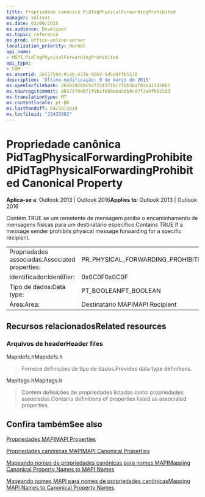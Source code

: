 ```yaml
---
title: Propriedade canônica PidTagPhysicalForwardingProhibited
manager: soliver
ms.date: 03/09/2015
ms.audience: Developer
ms.topic: reference
ms.prod: office-online-server
localization_priority: Normal
api_name:
- MAPI.PidTagPhysicalForwardingProhibited
api_type:
- COM
ms.assetid: 2651759d-914b-4376-92b2-6d5d4ffb5530
description: 'Última modificação: 9 de março de 2015'
ms.openlocfilehash: 2650292b0c9df224371bc7f9b5baf82ba13dc0b5
ms.sourcegitcommit: 8657170d071f9bcf680aba50b9c07f2a4fb82283
ms.translationtype: MT
ms.contentlocale: pt-BR
ms.lasthandoff: 04/28/2019
ms.locfileid: "33428862"
---
```

# <a name="pidtagphysicalforwardingprohibited-canonical-property"></a><span data-ttu-id="d503c-103">Propriedade canônica PidTagPhysicalForwardingProhibited</span><span class="sxs-lookup"><span data-stu-id="d503c-103">PidTagPhysicalForwardingProhibited Canonical Property</span></span>

  
  
<span data-ttu-id="d503c-104">**Aplica-se a**: Outlook 2013 | Outlook 2016</span><span class="sxs-lookup"><span data-stu-id="d503c-104">**Applies to**: Outlook 2013 | Outlook 2016</span></span> 
  
<span data-ttu-id="d503c-105">Contém TRUE se um remetente de mensagem proíbe o encaminhamento de mensagens físicas para um destinatário específico.</span><span class="sxs-lookup"><span data-stu-id="d503c-105">Contains TRUE if a message sender prohibits physical message forwarding for a specific recipient.</span></span>
  
|||
|:-----|:-----|
|<span data-ttu-id="d503c-106">Propriedades associadas:</span><span class="sxs-lookup"><span data-stu-id="d503c-106">Associated properties:</span></span>  <br/> |<span data-ttu-id="d503c-107">PR_PHYSICAL_FORWARDING_PROHIBITED</span><span class="sxs-lookup"><span data-stu-id="d503c-107">PR_PHYSICAL_FORWARDING_PROHIBITED</span></span>  <br/> |
|<span data-ttu-id="d503c-108">Identificador:</span><span class="sxs-lookup"><span data-stu-id="d503c-108">Identifier:</span></span>  <br/> |<span data-ttu-id="d503c-109">0x0C0F</span><span class="sxs-lookup"><span data-stu-id="d503c-109">0x0C0F</span></span>  <br/> |
|<span data-ttu-id="d503c-110">Tipo de dados:</span><span class="sxs-lookup"><span data-stu-id="d503c-110">Data type:</span></span>  <br/> |<span data-ttu-id="d503c-111">PT_BOOLEAN</span><span class="sxs-lookup"><span data-stu-id="d503c-111">PT_BOOLEAN</span></span>  <br/> |
|<span data-ttu-id="d503c-112">Área:</span><span class="sxs-lookup"><span data-stu-id="d503c-112">Area:</span></span>  <br/> |<span data-ttu-id="d503c-113">Destinatário MAPI</span><span class="sxs-lookup"><span data-stu-id="d503c-113">MAPI Recipient</span></span>  <br/> |
   
## <a name="related-resources"></a><span data-ttu-id="d503c-114">Recursos relacionados</span><span class="sxs-lookup"><span data-stu-id="d503c-114">Related resources</span></span>

### <a name="header-files"></a><span data-ttu-id="d503c-115">Arquivos de header</span><span class="sxs-lookup"><span data-stu-id="d503c-115">Header files</span></span>

<span data-ttu-id="d503c-116">Mapidefs.h</span><span class="sxs-lookup"><span data-stu-id="d503c-116">Mapidefs.h</span></span>
  
> <span data-ttu-id="d503c-117">Fornece definições de tipo de dados.</span><span class="sxs-lookup"><span data-stu-id="d503c-117">Provides data type definitions.</span></span>
    
<span data-ttu-id="d503c-118">Mapitags.h</span><span class="sxs-lookup"><span data-stu-id="d503c-118">Mapitags.h</span></span>
  
> <span data-ttu-id="d503c-119">Contém definições de propriedades listadas como propriedades associadas.</span><span class="sxs-lookup"><span data-stu-id="d503c-119">Contains definitions of properties listed as associated properties.</span></span>
    
## <a name="see-also"></a><span data-ttu-id="d503c-120">Confira também</span><span class="sxs-lookup"><span data-stu-id="d503c-120">See also</span></span>



[<span data-ttu-id="d503c-121">Propriedades MAPI</span><span class="sxs-lookup"><span data-stu-id="d503c-121">MAPI Properties</span></span>](mapi-properties.md)
  
[<span data-ttu-id="d503c-122">Propriedades canônicas MAPI</span><span class="sxs-lookup"><span data-stu-id="d503c-122">MAPI Canonical Properties</span></span>](mapi-canonical-properties.md)
  
[<span data-ttu-id="d503c-123">Mapeando nomes de propriedades canônicas para nomes MAPI</span><span class="sxs-lookup"><span data-stu-id="d503c-123">Mapping Canonical Property Names to MAPI Names</span></span>](mapping-canonical-property-names-to-mapi-names.md)
  
[<span data-ttu-id="d503c-124">Mapeando nomes MAPI para nomes de propriedades canônicas</span><span class="sxs-lookup"><span data-stu-id="d503c-124">Mapping MAPI Names to Canonical Property Names</span></span>](mapping-mapi-names-to-canonical-property-names.md)

